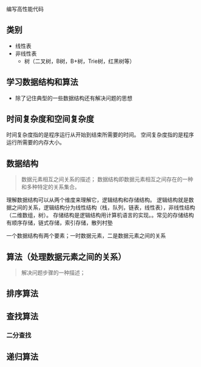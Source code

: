 编写高性能代码
## 类别
- 线性表
- 非线性表
  - 树（二叉树，B树，B+树，Trie树，红黑树等）


## 学习数据结构和算法
- 除了记住典型的一些数据结构还有解决问题的思想



## 时间复杂度和空间复杂度
时间复杂度指的是程序运行从开始到结束所需要的时间。
空间复杂度指的是程序运行所需要的内存大小。


## 数据结构
>数据元素相互之间关系的描述； 数据结构即数据元素相互之间存在的一种和多种特定的关系集合。

理解数据结构可以从两个维度来理解它，逻辑结构和存储结构。
逻辑结构就是数据之间的关系，逻辑结构分为线性结构（栈，队列，链表，线性表），非线性结构（二维数组，树）。
存储结构是逻辑结构用计算机语言的实现。。常见的存储结构有顺序存储，链式存储，索引存储，散列村塾

一个数据结构有两个要素；一时数据元素，二是数据元素之间的关系


## 算法（处理数据元素之间的关系）
> 解决问题步骤的一种描述；

## 排序算法


## 查找算法
### 二分查找


## 递归算法